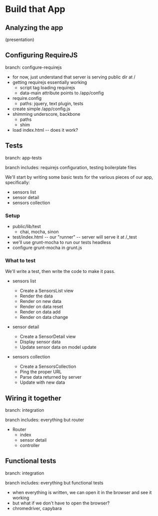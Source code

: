 # Build that App

## Analyzing the app

(presentation)

## Configuring RequireJS

branch: configure-requirejs

- for now, just understand that server is serving public dir at /
- getting requirejs essentially working
  - script tag loading requirejs
  - data-main attribute points to /app/config
- require.config
  - paths: jquery, text plugin, tests
- create simple /app/config.js
- shimming underscore, backbone
  - paths
  - shim
- load index.html -- does it work?


## Tests

branch: app-tests

branch includes: requirejs configuration, testing boilerplate files

We'll start by writing some basic tests for the various pieces of our app, specifically:

- sensors list
- sensor detail
- sensors collection

### Setup

- public/lib/test
  - chai, mocha, sinon
- test/index.html -- our "runner" -- server will serve it at /_test
- we'll use grunt-mocha to run our tests headless
- configure grunt-mocha in grunt.js

### What to test

We'll write a test, then write the code to make it pass.

- sensors list
  - Create a SensorsList view
  - Render the data
  - Render on new data
  - Render on data reset
  - Render on data add
  - Render on data change

- sensor detail
  - Create a SensorDetail view
  - Display sensor data
  - Update sensor data on model update

- sensors collection
  - Create a SensorsCollection
  - Ping the proper URL
  - Parse data returned by server
  - Update with new data

## Wiring it together

branch: integration

branch includes: everything but router

- Router
  - index
  - sensor detail
  - controller

## Functional tests

branch: integration

branch includes: everything but functional tests

- when everything is written, we can open it in the browser and see it working
- but what if we don't have to open the browser?
- chromedriver, capybara
